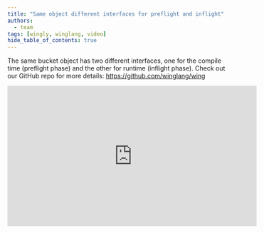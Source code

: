 ```yaml
---
title: "Same object different interfaces for preflight and inflight"
authors: 
  - team
tags: [wingly, winglang, video]
hide_table_of_contents: true
---
```


The same bucket object has two different interfaces, one for the compile time (preflight phase) and the other for runtime (inflight phase).
Check out our GitHub repo for more details: https://github.com/winglang/wing

<!--truncate-->

<iframe width="560" height="315" src="https://www.youtube.com/embed/y7OGRC2f5gk" title="YouTube video player" frameborder="0" allow="accelerometer; autoplay; clipboard-write; encrypted-media; gyroscope; picture-in-picture; web-share" allowfullscreen></iframe>